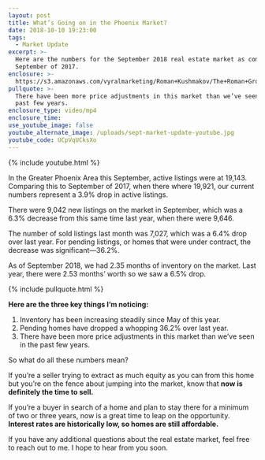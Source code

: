 ```yaml
---
layout: post
title: What’s Going on in the Phoenix Market?
date: 2018-10-10 19:23:00
tags:
  - Market Update
excerpt: >-
  Here are the numbers for the September 2018 real estate market as compared to
  September of 2017.
enclosure: >-
  https://s3.amazonaws.com/vyralmarketing/Roman+Kushmakov/The+Roman+Group-+Whats+Going+on+in+the+Phoenix+Market%253F.mp4
pullquote: >-
  There have been more price adjustments in this market than we’ve seen in the
  past few years.
enclosure_type: video/mp4
enclosure_time:
use_youtube_image: false
youtube_alternate_image: /uploads/sept-market-update-youtube.jpg
youtube_code: UCpVqUCksXo
---
```


{% include youtube.html %}

In the Greater Phoenix Area this September, active listings were at 19,143. Comparing this to September of 2017, when there where 19,921, our current numbers represent a 3.9% drop in active listings.

There were 9,042 new listings on the market in September, which was a 6.3% decrease from this same time last year, when there were 9,646.

The number of sold listings last month was 7,027, which was a 6.4% drop over last year. For pending listings, or homes that were under contract, the decrease was significant—36.2%.

As of September 2018, we had 2.35 months of inventory on the market. Last year, there were 2.53 months’ worth so we saw a 6.5% drop.

{% include pullquote.html %}

**Here are the three key things I’m noticing:**

1. Inventory has been increasing steadily since May of this year.
2. Pending homes have dropped a whopping 36.2% over last year.
3. There have been more price adjustments in this market than we’ve seen in the past few years.

So what do all these numbers mean?

If you’re a seller trying to extract as much equity as you can from this home but you’re on the fence about jumping into the market, know that **now is definitely the time to sell.**

If you’re a buyer in search of a home and plan to stay there for a minimum of two or three years, now is a great time to leap on the opportunity. **Interest rates are historically low, so homes are still affordable.**

If you have any additional questions about the real estate market, feel free to reach out to me. I hope to hear from you soon.